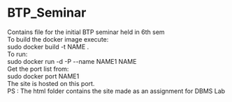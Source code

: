 # BTP_Seminar
Contains file for the initial BTP seminar held in 6th sem <br/>
To build the docker image execute:<br/>
  sudo docker build -t NAME .<br/>
To run:<br/>
  sudo docker run -d -P --name NAME1 NAME<br/>
Get the port list from:<br/>
  sudo docker port NAME1<br/>
The site is hosted on this port.<br/>
PS : The html folder contains the site made as an assignment for DBMS Lab 

